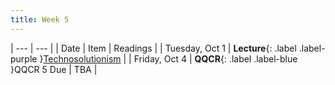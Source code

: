 ```yaml
---
title: Week 5
---
```


| --- | --- |
| Date | Item | Readings |
| Tuesday, Oct 1 | **Lecture**{: .label .label-purple }[Technosolutionism](#) |
| Friday, Oct 4 | **QQCR**{: .label .label-blue }QQCR 5 Due | TBA |